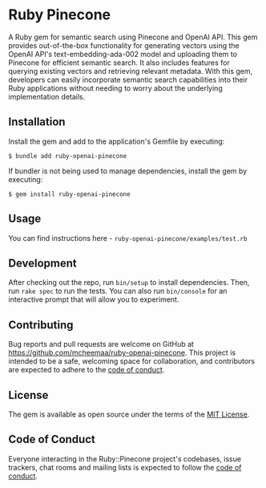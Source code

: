 # Ruby Pinecone

A Ruby gem for semantic search using Pinecone and OpenAI API. This gem provides out-of-the-box functionality for generating vectors using the OpenAI API's text-embedding-ada-002 model and uploading them to Pinecone for efficient semantic search. It also includes features for querying existing vectors and retrieving relevant metadata. With this gem, developers can easily incorporate semantic search capabilities into their Ruby applications without needing to worry about the underlying implementation details.

## Installation

Install the gem and add to the application's Gemfile by executing:

    $ bundle add ruby-openai-pinecone

If bundler is not being used to manage dependencies, install the gem by executing:

    $ gem install ruby-openai-pinecone

## Usage

You can find instructions here - `ruby-openai-pinecone/examples/test.rb`

## Development

After checking out the repo, run `bin/setup` to install dependencies. Then, run `rake spec` to run the tests. You can also run `bin/console` for an interactive prompt that will allow you to experiment.

## Contributing

Bug reports and pull requests are welcome on GitHub at https://github.com/mcheemaa/ruby-openai-pinecone. This project is intended to be a safe, welcoming space for collaboration, and contributors are expected to adhere to the [code of conduct](https://github.com/mcheemaa/ruby-openai-pinecone/blob/master/CODE_OF_CONDUCT.md).

## License

The gem is available as open source under the terms of the [MIT License](https://opensource.org/licenses/MIT).

## Code of Conduct

Everyone interacting in the Ruby::Pinecone project's codebases, issue trackers, chat rooms and mailing lists is expected to follow the [code of conduct](https://github.com/mcheemaa/ruby-openai-pinecone/blob/master/CODE_OF_CONDUCT.md).
